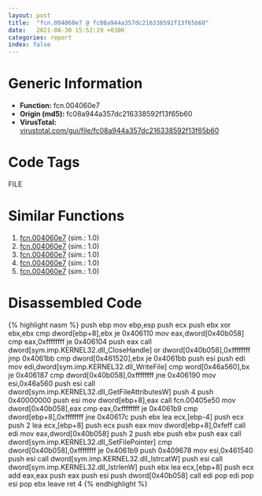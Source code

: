 ```yaml
---
layout: post
title:  "fcn.004060e7 @ fc08a944a357dc216338592f13f65b60"
date:   2021-08-30 15:52:19 +0300
categories: report
index: false
---
```


# Generic Information
- **Function:** fcn.004060e7
- **Origin (md5):** fc08a944a357dc216338592f13f65b60
- **VirusTotal:** [virustotal.com/gui/file/fc08a944a357dc216338592f13f65b60][virustotal_ref]

# Code Tags
<span class="tag" id="FILE">FILE</span>


# Similar Functions

1. [fcn.004060e7][similar_1_ref] (sim.: 1.0)
2. [fcn.004060e7][similar_2_ref] (sim.: 1.0)
3. [fcn.004060e7][similar_3_ref] (sim.: 1.0)
4. [fcn.004060e7][similar_4_ref] (sim.: 1.0)
5. [fcn.004060e7][similar_5_ref] (sim.: 1.0)


# Disassembled Code

{% highlight nasm %}
push ebp
mov ebp,esp
push ecx
push ebx
xor ebx,ebx
cmp dword[ebp+8],ebx
je 0x406110
mov eax,dword[0x40b058]
cmp eax,0xffffffff
je 0x406104
push eax
call dword[sym.imp.KERNEL32.dll_CloseHandle]
or dword[0x40b058],0xffffffff
jmp 0x4061bb
cmp dword[0x461520],ebx
je 0x4061bb
push esi
push edi
mov edi,dword[sym.imp.KERNEL32.dll_WriteFile]
cmp word[0x46a560],bx
je 0x406187
cmp dword[0x40b058],0xffffffff
jne 0x406190
mov esi,0x46a560
push esi
call dword[sym.imp.KERNEL32.dll_GetFileAttributesW]
push 4
push 0x40000000
push esi
mov dword[ebp+8],eax
call fcn.00405e50
mov dword[0x40b058],eax
cmp eax,0xffffffff
je 0x4061b9
cmp dword[ebp+8],0xffffffff
jne 0x40617c
push ebx
lea ecx,[ebp-4]
push ecx
push 2
lea ecx,[ebp+8]
push ecx
push eax
mov dword[ebp+8],0xfeff
call edi
mov eax,dword[0x40b058]
push 2
push ebx
push ebx
push eax
call dword[sym.imp.KERNEL32.dll_SetFilePointer]
cmp dword[0x40b058],0xffffffff
je 0x4061b9
push 0x409678
mov esi,0x461540
push esi
call dword[sym.imp.KERNEL32.dll_lstrcatW]
push esi
call dword[sym.imp.KERNEL32.dll_lstrlenW]
push ebx
lea ecx,[ebp+8]
push ecx
add eax,eax
push eax
push esi
push dword[0x40b058]
call edi
pop edi
pop esi
pop ebx
leave 
ret 4
{% endhighlight %}


[similar_1_ref]: /report/fcn.004060e7@dc4cc1ead08d2906c5f9debe9d97897c
[similar_2_ref]: /report/fcn.004060e7@9e13decd7745268f35eff6611acc8eee
[similar_3_ref]: /report/fcn.004060e7@1d8332b04aa6cb42a2d139b9eba06ba1
[similar_4_ref]: /report/fcn.004060e7@e7f0482c425f7bc9cd320f60c1cfa28c
[similar_5_ref]: /report/fcn.004060e7@0fa33b969c2378f8049c34efec1aecfb
[virustotal_ref]: https://www.virustotal.com/gui/file/fc08a944a357dc216338592f13f65b60